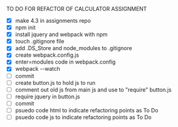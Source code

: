 TO DO FOR REFACTOR OF CALCULATOR ASSIGNMENT
- [x] make 4.3 in assignments repo
- [x] npm init
- [x] install jquery and webpack with npm
- [x] touch .gitignore file
- [x] add .DS_Store and node_modules to .gitignore
- [x] create webpack.config.js
- [x] enter=modules code in webpack.config
- [x] webpack --watch
- [ ] commit
- [ ] create button.js to hold js to run
- [ ] comment out old js from main js and use to "require" button.js
- [ ] require jquery in button.js
- [ ] commit
- [ ] psuedo code html to indicate refactoring points as To Do
- [ ] psuedo code js to indicate refactoring points as To Do
